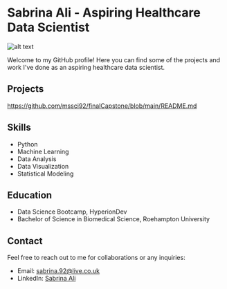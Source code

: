 # Sabrina Ali - Aspiring Healthcare Data Scientist
![alt text](https://github.com/mssci92/mssci92/blob/main/7994835.png/light-mode-image.jpg)

Welcome to my GitHub profile! Here you can find some of the projects and work I've done as an aspiring healthcare data scientist.

## Projects
https://github.com/mssci92/finalCapstone/blob/main/README.md

## Skills

- Python
- Machine Learning
- Data Analysis
- Data Visualization
- Statistical Modeling

## Education

- Data Science Bootcamp, HyperionDev
- Bachelor of Science in Biomedical Science, Roehampton University

## Contact

Feel free to reach out to me for collaborations or any inquiries:
- Email: sabrina.92@live.co.uk
- LinkedIn: [Sabrina Ali](https://www.linkedin.com/in/sabrinaali92/)

